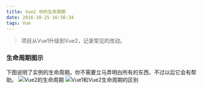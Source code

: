 ```yaml
---
title: Vue2 中的生命周期
date: 2016-10-25 16:56:34
tags: Vue
---
```

>  项目从Vue1升级到Vue2，记录常见的改动。

### 生命周期图示

下图说明了实例的生命周期。你不需要立马弄明白所有的东西，不过以后它会有帮助。
![Vue2的生命周期](https://vuefe.cn/images/lifecycle.png)
![Vue1和Vue2生命周期的区别](https://cloud.githubusercontent.com/assets/12537013/17702060/f847b38a-63fe-11e6-9c29-38e58d46f036.png)



